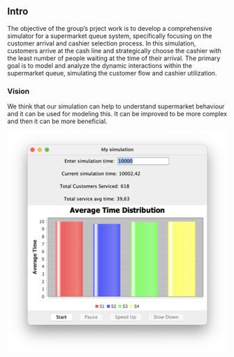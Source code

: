 ## Intro

The objective of the group’s prject work is to develop a comprehensive simulator for a supermarket queue system, 
specifically focusing on the customer arrival and cashier selection process. In this simulation, 
customers arrive at the cash line and strategically choose the cashier with the least number of people waiting at 
the time of their arrival. The primary goal is to model and analyze the dynamic interactions within the supermarket queue,
simulating the customer flow and cashier utilization.

### Vision

We think that our simulation can help to understand supermarket behaviour and it can be used for modeling this. 
It can be improved to be more complex and then it can be more beneficial.

<p align="center">
    <img src="./demo_picture.png" />
</p>
